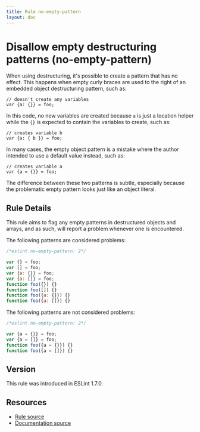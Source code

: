 ```yaml
---
title: Rule no-empty-pattern
layout: doc
---
```

<!-- Note: No pull requests accepted for this file. See README.md in the root directory for details. -->

# Disallow empty destructuring patterns (no-empty-pattern)

When using destructuring, it's possible to create a pattern that has no effect. This happens when empty curly braces are used to the right of an embedded object destructuring pattern, such as:

```
// doesn't create any variables
var {a: {}} = foo;
```

In this code, no new variables are created because `a` is just a location helper while the `{}` is expected to contain the variables to create, such as:

```
// creates variable b
var {a: { b }} = foo;
```

In many cases, the empty object pattern is a mistake where the author intended to use a default value instead, such as:

```
// creates variable a
var {a = {}} = foo;
```

The difference between these two patterns is subtle, especially because the problematic empty pattern looks just like an object literal.

## Rule Details

This rule aims to flag any empty patterns in destructured objects and arrays, and as such, will report a problem whenever one is encountered.

The following patterns are considered problems:

```js
/*eslint no-empty-pattern: 2*/

var {} = foo;
var [] = foo;
var {a: {}} = foo;
var {a: []} = foo;
function foo({}) {}
function foo([]) {}
function foo({a: {}}) {}
function foo({a: []}) {}
```

The following patterns are not considered problems:

```js
/*eslint no-empty-pattern: 2*/

var {a = {}} = foo;
var {a = []} = foo;
function foo({a = {}}) {}
function foo({a = []}) {}
```

## Version

This rule was introduced in ESLint 1.7.0.

## Resources

* [Rule source](https://github.com/eslint/eslint/tree/master/lib/rules/no-empty-pattern.js)
* [Documentation source](https://github.com/eslint/eslint/tree/master/docs/rules/no-empty-pattern.md)
